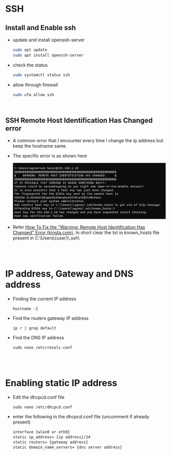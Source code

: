 # SSH

## Install and Enable ssh

- update and install openssh-server

  ```sh
  sudo apt update
  sudo apt install openssh-server
  ```

- check the status

  ```sh
  sudo systemctl status ssh
  ```

- allow through firewall
  ```sh
  sudo ufw allow ssh
  ```

<br>

## SSH Remote Host Identification Has Changed error

- A common error that I encounter every time i change the ip address but keep the hostname same.

* The specific error is as shown here

  ![image](./_assets/ssh-error.png)

- Refer [How To Fix the "Warning: Remote Host Identification Has Changed" Error (kinsta.com)](https://kinsta.com/knowledgebase/warning-remote-host-identification-has-changed/), In short clear the txt in known_hosts file present in C:\\Users\\{user}\\.ssh\\

<br>
<br>

# IP address, Gateway and DNS address

- Finding the current IP address

  ```shell
  hostname -I
  ```

- Find the routers gateway IP address

  ```shell
  ip r | grep default
  ```

- Find the DNS IP address

  ```shell
  sudo nano /etc/resolv.conf
  ```

<br>
<br>

# Enabling static IP address

- Edit the dhcpcd.conf file

  ```shell
  sudo nano /etc/dhcpcd.conf
  ```

* enter the following in the dhcpcd.conf file (uncomment if already present)

  ```
  interface {wlan0 or eth0}
  static ip_address= {ip address}/24
  static routers= {gateway address}
  static domain_name_servers= {dns server address}
  ```
